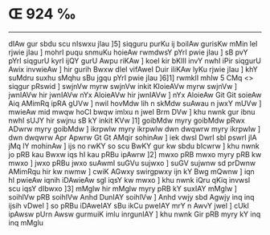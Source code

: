 # Œ 924 ‰
---
dIAw gur sbdu scu nIswxu jIau ]5] siqguru purKu ij boilAw gurisKw
mMin leI rjwie jIau ] mohrI puqu snmuKu hoieAw rwmdwsY pYrI pwie jIau ]
sB pvY pYrI siqgurU kyrI ijQY gurU Awpu riKAw ] koeI kir bKIlI invY
nwhI iPir siqgurU Awix invwieAw ] hir gurih Bwxw dIeI vifAweI Duir
iliKAw lyKu rjwie jIau ] khY suMdru suxhu sMqhu sBu jgqu pYrI pwie jIau
]6]1]
rwmklI mhlw 5 CMq <> siqgur pRswid ] swjnVw myrw swjnVw
inkit KloieAVw myrw swjnVw ] jwnIAVw hir jwnIAVw nYx AloieAVw
hir jwnIAVw ] nYx AloieAw Git Git soieAw Aiq AMimRq ipRA gUVw ]
nwil hovMdw lih n skMdw suAwau n jwxY mUVw ] mwieAw mid mwqw hoCI bwqw
imlxu n jweI Brm DVw ] khu nwnk gur ibnu nwhI sUJY hir swjnu sB kY
inkit KVw ]1] goibMdw myry goibMdw pRwx ADwrw myry goibMdw ] ikrpwlw myry
ikrpwlw dwn dwqwrw myry ikrpwlw ] dwn dwqwrw Apr Apwrw Gt Gt
AMqir sohinAw ] iek dwsI DwrI sbl pswrI jIA jMq lY mohinAw ] ijs
no rwKY so scu BwKY gur kw sbdu bIcwrw ] khu nwnk jo pRB kau Bwxw iqs
hI kau pRBu ipAwrw ]2] mwxo pRB mwxo myry pRB kw mwxo ] jwxo pRBu jwxo
suAwmI suGVu sujwxo ] suGV sujwnw sd prDwnw AMimRqu hir kw nwmw ] cwiK
AGwxy swirgpwxy ijn kY Bwg mQwnw ] iqn hI pwieAw iqnih iDAwieAw
sgl iqsY kw mwxo ] khu nwnk iQru qKiq invwsI scu iqsY dIbwxo ]3]
mMglw hir mMglw myry pRB kY suxIAY mMglw ] soihlVw pRB soihlVw Anhd
DunIAY soihlVw ] Anhd vwjy sbd Agwjy inq inq ijsih vDweI ] so pRBu
iDAweIAY sBu ikCu pweIAY mrY n AwvY jweI ] cUkI ipAwsw pUrn Awsw
gurmuiK imlu inrgunIAY ] khu nwnk Gir pRB myry kY inq inq mMglu
####
